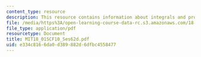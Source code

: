 ```yaml
---
content_type: resource
description: This resource contains information about integrals and probability.
file: /media/https%3A/open-learning-course-data-rc.s3.amazonaws.com/18-01sc-single-variable-calculus-fall-2010/e334c8166da0d389882d6dfbc4558477_MIT18_01SCF10_Ses62d.pdf
file_type: application/pdf
resourcetype: Document
title: MIT18_01SCF10_Ses62d.pdf
uid: e334c816-6da0-d389-882d-6dfbc4558477
---
```

